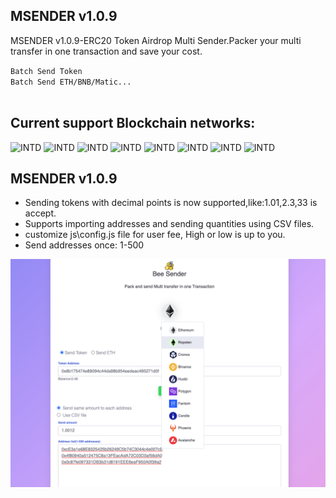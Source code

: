 ## MSENDER v1.0.9
MSENDER v1.0.9-ERC20 Token Airdrop Multi Sender.Packer your multi transfer in one transaction and save your cost.<br>

``Batch Send Token``<br>
``Batch Send ETH/BNB/Matic...``<br><br>
## Current support Blockchain networks:<br>
<img src="https://intdestcoin.com/storage/elementor/thumbs/xcchain-pvxoemf20etxqs5lnp77w9u9pc06uuau3ed8lap0qs.png" width="90" height="90" alt="INTD"> <img src="https://intdestcoin.com/storage/elementor/thumbs/eth-przwgsfj1043xpf3ws595duthu41rgykxrh8x4jitg.webp" width="90" height="90" alt="INTD"> <img src="https://intdestcoin.com/storage/elementor/thumbs/bsc-przwgrhou62tm3gh29qmkw3cwg8ojruulmtrfukwzo.webp" width="90" height="90" alt="INTD"> <img src="https://intdestcoin.com/storage/elementor/thumbs/polygon-przwgtdd7u5e9bdqrajvpvma37zez62b9w4qeei4n8.webp" width="90" height="90" alt="INTD"> <img src="https://intdestcoin.com/storage/elementor/thumbs/avax-pvvrfvdma04rpmhn6im9ysbvyl63npy8qx6z27w7pg.png" width="90" height="90" alt="INTD"> <img src="https://intdestcoin.com/storage/elementor/thumbs/ftm-1-pvvrf6xtcb7bbrh5581z5yhwikik3l97zk8cl0wg78.png" width="90" height="90" alt="INTD"> <img src="https://intdestcoin.com/storage/elementor/thumbs/aurora-pw3iq37r2tljq46em0ai151m6v7kfvhy2ogcvaem84.webp" width="90" height="90" alt="INTD"> <img src="https://intdestcoin.com/storage/elementor/thumbs/optimism-pw3ipyik4nf442d8dg9d6o8b7xuqddzae16xgwll38.webp" width="90" height="90" alt="INTD">
<br>

## MSENDER v1.0.9
* Sending tokens with decimal points is now supported,like:1.01,2.3,33 is accept.<br>
* Supports importing addresses and sending quantities using CSV files.<br>
* customize js\config.js file for user fee, High or low is up to you.<br>
* Send addresses once: 1-500<br>

<img src="https://github.com/AlgoCryptoDapp/Bee-Sender/blob/main/screen.png" alt="MSENDER v1.0.9">
